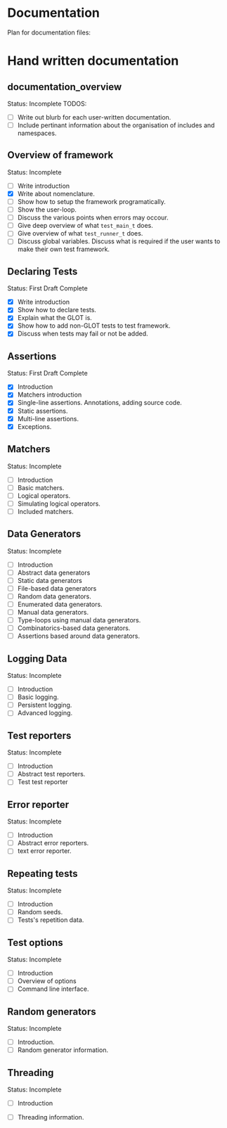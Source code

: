 # Documentation

Plan for documentation files:

# Hand written documentation

## documentation_overview 
Status: Incomplete
TODOS:
- [ ] Write out blurb for each user-written documentation.
- [ ] Include pertinant information about the organisation of includes and namespaces.

## Overview of framework
Status: Incomplete
- [ ] Write introduction
- [x] Write about nomenclature.
- [ ] Show how to setup the framework programatically.
- [ ] Show the user-loop.
- [ ] Discuss the various points when errors may occour.
- [ ] Give deep overview of what `test_main_t` does.
- [ ] Give overview of what `test_runner_t` does.
- [ ] Discuss global variables. Discuss what is required if the user wants to make their own test framework.

## Declaring Tests
Status: First Draft Complete
- [x] Write introduction
- [x] Show how to declare tests.
- [x] Explain what the GLOT is.
- [x] Show how to add non-GLOT tests to test framework.
- [x] Discuss when tests may fail or not be added.

## Assertions
Status: First Draft Complete
- [x] Introduction
- [x] Matchers introduction
- [x] Single-line assertions. Annotations, adding source code.
- [x] Static assertions.
- [x] Multi-line assertions.
- [x] Exceptions.

## Matchers
Status: Incomplete
- [ ] Introduction
- [ ] Basic matchers.
- [ ] Logical operators.
- [ ] Simulating logical operators.
- [ ] Included matchers.

## Data Generators
Status: Incomplete
- [ ] Introduction
- [ ] Abstract data generators
- [ ] Static data generators
- [ ] File-based data generators
- [ ] Random data generators.
- [ ] Enumerated data generators.
- [ ] Manual data generators.
- [ ] Type-loops using manual data generators.
- [ ] Combinatorics-based data generators.
- [ ] Assertions based around data generators.

## Logging Data
Status: Incomplete
- [ ] Introduction
- [ ] Basic logging.
- [ ] Persistent logging.
- [ ] Advanced logging.

## Test reporters
Status: Incomplete
- [ ] Introduction
- [ ] Abstract test reporters.
- [ ] Test test reporter

## Error reporter
Status: Incomplete
- [ ] Introduction
- [ ] Abstract error reporters.
- [ ] text error reporter.

## Repeating tests
Status: Incomplete
- [ ] Introduction
- [ ] Random seeds.
- [ ] Tests's repetition data.

## Test options
Status: Incomplete
- [ ] Introduction
- [ ] Overview of options
- [ ] Command line interface.

## Random generators
Status: Incomplete
- [ ] Introduction.
- [ ] Random generator information.

## Threading
Status: Incomplete
- [ ] Introduction
- [ ] Threading information.



